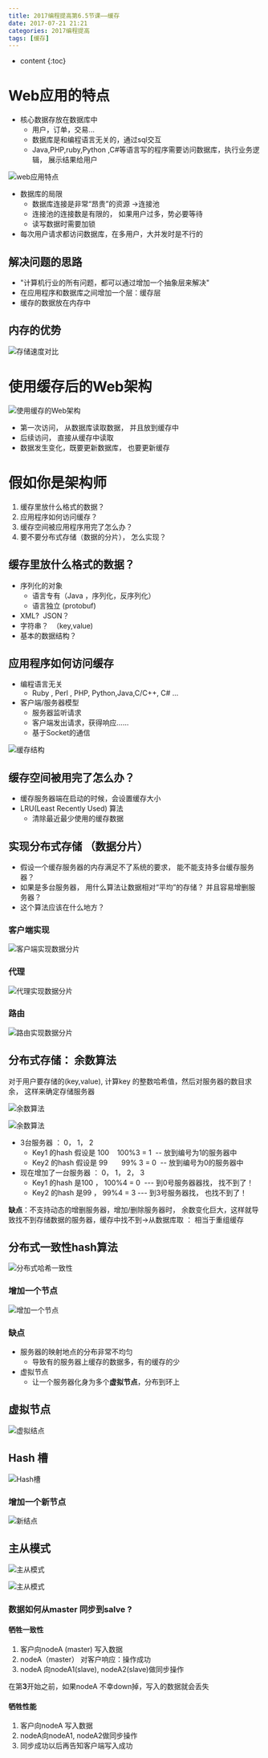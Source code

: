 ```yaml
---
title: 2017编程提高第6.5节课——缓存
date: 2017-07-21 21:21
categories: 2017编程提高
tags: [缓存]
---
```


* content
{:toc}

# Web应用的特点
- 核心数据存放在数据库中
	- 用户，订单，交易...
	- 数据库是和编程语言无关的，通过sql交互
	- Java,PHP,ruby,Python ,C#等语言写的程序需要访问数据库，执行业务逻辑， 展示结果给用户

![][1]

- 数据库的局限
	- 数据库连接是非常“昂贵”的资源 ->连接池
	- 连接池的连接数是有限的， 如果用户过多，势必要等待
	- 读写数据时需要加锁
- 每次用户请求都访问数据库，在多用户，大并发时是不行的

## 解决问题的思路
- "计算机行业的所有问题，都可以通过增加一个抽象层来解决"
- 在应用程序和数据库之间增加一个层：缓存层
- 缓存的数据放在内存中

## 内存的优势
![][2]

# 使用缓存后的Web架构
![][3]

- 第一次访问， 从数据库读取数据， 并且放到缓存中
- 后续访问， 直接从缓存中读取
- 数据发生变化，既要更新数据库， 也要更新缓存

# 假如你是架构师
1. 缓存里放什么格式的数据？
2. 应用程序如何访问缓存？
3. 缓存空间被应用程序用完了怎么办？
4. 要不要分布式存储（数据的分片）， 怎么实现？

## 缓存里放什么格式的数据？
- 序列化的对象
	- 语言专有（Java ，序列化，反序列化）
	- 语言独立 (protobuf)
- XML?  JSON？
- 字符串？  （key,value)
- 基本的数据结构？

## 应用程序如何访问缓存
- 编程语言无关
	- Ruby , Perl , PHP, Python,Java,C/C++, C# ...
- 客户端/服务器模型
	- 服务器监听请求
	- 客户端发出请求，获得响应……
	- 基于Socket的通信

![][4]

## 缓存空间被用完了怎么办？
- 缓存服务器端在启动的时候，会设置缓存大小
- LRU(Least Recently Used) 算法
	- 清除最近最少使用的缓存数据

## 实现分布式存储 （数据分片）
- 假设一个缓存服务器的内存满足不了系统的要求， 能不能支持多台缓存服务器？
- 如果是多台服务器， 用什么算法让数据相对“平均”的存储？ 并且容易增删服务器？
- 这个算法应该在什么地方？

### **客户端实现**
![][5]
### **代理**
![][6]
### **路由**
![][7]

## 分布式存储： 余数算法
对于用户要存储的(key,value), 计算key 的整数哈希值，然后对服务器的数目求余， 这样来确定存储服务器

![][8]

![][9]

- 3台服务器 ： 0， 1， 2
	- Key1 的hash 假设是 100    100%3 = 1  -- 放到编号为1的服务器中 
	- Key2 的hash 假设是 99       99% 3 = 0  -- 放到编号为0的服务器中
- 现在增加了一台服务器 ： 0， 1， 2， 3
	- Key1 的hash 是100 ， 100%4 = 0  --- 到0号服务器器找， 找不到了！
	- Key2 的hash 是99 ， 99%4 = 3 --- 到3号服务器找， 也找不到了！

**缺点**：不支持动态的增删服务器，增加/删除服务器时， 余数变化巨大，这样就导致找不到存储数据的服务器，缓存中找不到→从数据库取 ： 相当于重组缓存

## 分布式一致性hash算法
![][10]
### 增加一个节点
![][11]
### 缺点
- 服务器的映射地点的分布非常不均匀
	- 导致有的服务器上缓存的数据多，有的缓存的少
- 虚拟节点
	- 让一个服务器化身为多个**虚拟节点**，分布到环上

## 虚拟节点
![][12]

## Hash 槽
![][13]

### 增加一个新节点
![][14]

## 主从模式
![][15]

![][16]

### 数据如何从master 同步到salve ?
#### 牺牲一致性
1. 客户向nodeA (master) 写入数据
2. nodeA（master） 对客户响应：操作成功
3. nodeA 向nodeA1(slave), nodeA2(slave)做同步操作

在第**3**开始之前，如果nodeA 不幸down掉，写入的数据就会丢失

#### 牺牲性能
1. 客户向nodeA 写入数据
2. nodeA向nodeA1, nodeA2做同步操作
3. 同步成功以后再告知客户端写入成功

  [1]: https://www.github.com/lanyuanxiaoyao/GitGallery/raw/master/2017/7/21/2017%E7%BC%96%E7%A8%8B%E6%8F%90%E9%AB%98%E7%AC%AC6.5%E8%8A%82%E8%AF%BE%E2%80%94%E2%80%94%E7%BC%93%E5%AD%98/%E5%9B%BE%E7%89%871.png "web应用特点"
  [2]: https://www.github.com/lanyuanxiaoyao/GitGallery/raw/master/2017/7/21/2017%E7%BC%96%E7%A8%8B%E6%8F%90%E9%AB%98%E7%AC%AC6.5%E8%8A%82%E8%AF%BE%E2%80%94%E2%80%94%E7%BC%93%E5%AD%98/%E5%9B%BE%E7%89%872.png "存储速度对比"
  [3]: https://www.github.com/lanyuanxiaoyao/GitGallery/raw/master/2017/7/21/2017%E7%BC%96%E7%A8%8B%E6%8F%90%E9%AB%98%E7%AC%AC6.5%E8%8A%82%E8%AF%BE%E2%80%94%E2%80%94%E7%BC%93%E5%AD%98/%E5%9B%BE%E7%89%873.png "使用缓存的Web架构"
  [4]: https://www.github.com/lanyuanxiaoyao/GitGallery/raw/master/2017/7/21/2017%E7%BC%96%E7%A8%8B%E6%8F%90%E9%AB%98%E7%AC%AC6.5%E8%8A%82%E8%AF%BE%E2%80%94%E2%80%94%E7%BC%93%E5%AD%98/%E5%9B%BE%E7%89%874.png "缓存结构"
  [5]: https://www.github.com/lanyuanxiaoyao/GitGallery/raw/master/2017/7/21/2017%E7%BC%96%E7%A8%8B%E6%8F%90%E9%AB%98%E7%AC%AC6.5%E8%8A%82%E8%AF%BE%E2%80%94%E2%80%94%E7%BC%93%E5%AD%98/%E5%9B%BE%E7%89%875.png "客户端实现数据分片"
  [6]: https://www.github.com/lanyuanxiaoyao/GitGallery/raw/master/2017/7/21/2017%E7%BC%96%E7%A8%8B%E6%8F%90%E9%AB%98%E7%AC%AC6.5%E8%8A%82%E8%AF%BE%E2%80%94%E2%80%94%E7%BC%93%E5%AD%98/%E5%9B%BE%E7%89%876.png "代理实现数据分片"
  [7]: https://www.github.com/lanyuanxiaoyao/GitGallery/raw/master/2017/7/21/2017%E7%BC%96%E7%A8%8B%E6%8F%90%E9%AB%98%E7%AC%AC6.5%E8%8A%82%E8%AF%BE%E2%80%94%E2%80%94%E7%BC%93%E5%AD%98/%E5%9B%BE%E7%89%877.png "路由实现数据分片"
  [8]: https://www.github.com/lanyuanxiaoyao/GitGallery/raw/master/2017/7/21/2017%E7%BC%96%E7%A8%8B%E6%8F%90%E9%AB%98%E7%AC%AC6.5%E8%8A%82%E8%AF%BE%E2%80%94%E2%80%94%E7%BC%93%E5%AD%98/%E5%9B%BE%E7%89%878.png "余数算法"
  [9]: https://www.github.com/lanyuanxiaoyao/GitGallery/raw/master/2017/7/21/2017%E7%BC%96%E7%A8%8B%E6%8F%90%E9%AB%98%E7%AC%AC6.5%E8%8A%82%E8%AF%BE%E2%80%94%E2%80%94%E7%BC%93%E5%AD%98/%E5%9B%BE%E7%89%879.png "余数算法"
  [10]: https://www.github.com/lanyuanxiaoyao/GitGallery/raw/master/2017/7/21/2017%E7%BC%96%E7%A8%8B%E6%8F%90%E9%AB%98%E7%AC%AC6.5%E8%8A%82%E8%AF%BE%E2%80%94%E2%80%94%E7%BC%93%E5%AD%98/%E5%9B%BE%E7%89%8710.png "分布式哈希一致性"
  [11]: https://www.github.com/lanyuanxiaoyao/GitGallery/raw/master/2017/7/21/2017%E7%BC%96%E7%A8%8B%E6%8F%90%E9%AB%98%E7%AC%AC6.5%E8%8A%82%E8%AF%BE%E2%80%94%E2%80%94%E7%BC%93%E5%AD%98/%E5%9B%BE%E7%89%8711.png "增加一个节点"
  [12]: https://www.github.com/lanyuanxiaoyao/GitGallery/raw/master/2017/7/21/2017%E7%BC%96%E7%A8%8B%E6%8F%90%E9%AB%98%E7%AC%AC6.5%E8%8A%82%E8%AF%BE%E2%80%94%E2%80%94%E7%BC%93%E5%AD%98/%E5%9B%BE%E7%89%8712.png "虚拟结点"
  [13]: https://www.github.com/lanyuanxiaoyao/GitGallery/raw/master/2017/7/21/2017%E7%BC%96%E7%A8%8B%E6%8F%90%E9%AB%98%E7%AC%AC6.5%E8%8A%82%E8%AF%BE%E2%80%94%E2%80%94%E7%BC%93%E5%AD%98/%E5%9B%BE%E7%89%8713.png "Hash槽"
  [14]: https://www.github.com/lanyuanxiaoyao/GitGallery/raw/master/2017/7/21/2017%E7%BC%96%E7%A8%8B%E6%8F%90%E9%AB%98%E7%AC%AC6.5%E8%8A%82%E8%AF%BE%E2%80%94%E2%80%94%E7%BC%93%E5%AD%98/%E5%9B%BE%E7%89%8714.png "新结点"
  [15]: https://www.github.com/lanyuanxiaoyao/GitGallery/raw/master/2017/7/21/2017%E7%BC%96%E7%A8%8B%E6%8F%90%E9%AB%98%E7%AC%AC6.5%E8%8A%82%E8%AF%BE%E2%80%94%E2%80%94%E7%BC%93%E5%AD%98/%E5%9B%BE%E7%89%8715.png "主从模式"
  [16]: https://www.github.com/lanyuanxiaoyao/GitGallery/raw/master/2017/7/21/2017%E7%BC%96%E7%A8%8B%E6%8F%90%E9%AB%98%E7%AC%AC6.5%E8%8A%82%E8%AF%BE%E2%80%94%E2%80%94%E7%BC%93%E5%AD%98/%E5%9B%BE%E7%89%8716.png "主从模式"